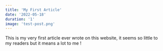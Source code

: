 ```yaml
---
title: 'My First Article'
date: '2022-05-18'
duration: '1'
image: 'test-post.png'
---
```


This is my very first article ever wrote on this website, it seems so little to my readers but it means a lot to me !
